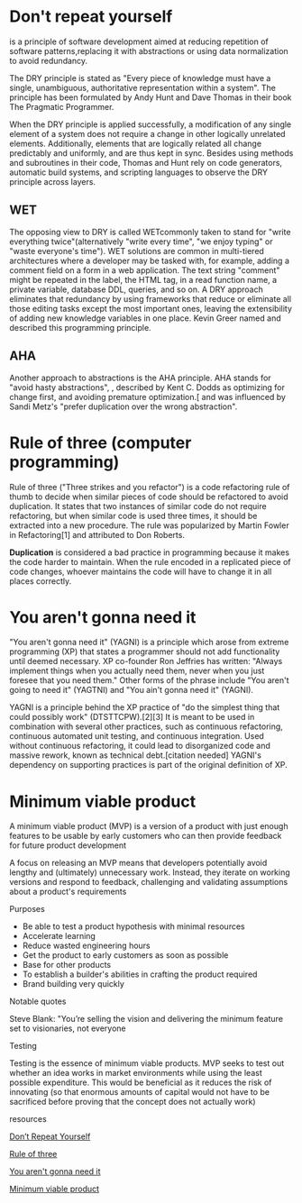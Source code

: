 # Don't repeat yourself

is a principle of software development aimed at reducing repetition of software patterns,replacing it with abstractions or using data normalization to avoid redundancy.

The DRY principle is stated as "Every piece of knowledge must have a single, unambiguous, authoritative representation within a system". The principle has been formulated by Andy Hunt and Dave Thomas in their book The Pragmatic Programmer.

When the DRY principle is applied successfully, a modification of any single element of a system does not require a change in other logically unrelated elements. Additionally, elements that are logically related all change predictably and uniformly, and are thus kept in sync. Besides using methods and subroutines in their code, Thomas and Hunt rely on code generators, automatic build systems, and scripting languages to observe the DRY principle across layers.

## WET
The opposing view to DRY is called WETcommonly taken to stand for "write everything twice"(alternatively "write every time", "we enjoy typing" or "waste everyone's time"). WET solutions are common in multi-tiered architectures where a developer may be tasked with, for example, adding a comment field on a form in a web application. The text string "comment" might be repeated in the label, the HTML tag, in a read function name, a private variable, database DDL, queries, and so on. A DRY approach eliminates that redundancy by using frameworks that reduce or eliminate all those editing tasks except the most important ones, leaving the extensibility of adding new knowledge variables in one place. Kevin Greer named and described this programming principle.

## AHA
Another approach to abstractions is the AHA principle. AHA stands for "avoid hasty abstractions", 
, described by Kent C. Dodds as optimizing for change first, and avoiding premature optimization.[ and was influenced by Sandi Metz's "prefer duplication over the wrong abstraction".


# Rule of three (computer programming)

Rule of three ("Three strikes and you refactor") is a code refactoring rule of thumb to decide when similar pieces of code should be refactored to avoid duplication. It states that two instances of similar code do not require refactoring, but when similar code is used three times, it should be extracted into a new procedure. The rule was popularized by Martin Fowler in Refactoring[1] and attributed to Don Roberts.

**Duplication** is considered a bad practice in programming because it makes the code harder to maintain. When the rule encoded in a replicated piece of code changes, whoever maintains the code will have to change it in all places correctly.


# You aren't gonna need it

"You aren't gonna need it" (YAGNI) is a principle which arose from extreme programming (XP) that states a programmer should not add functionality until deemed necessary. XP co-founder Ron Jeffries has written: "Always implement things when you actually need them, never when you just foresee that you need them." Other forms of the phrase include "You aren't going to need it" (YAGTNI) and "You ain't gonna need it" (YAGNI).


YAGNI is a principle behind the XP practice of "do the simplest thing that could possibly work" (DTSTTCPW).[2][3] It is meant to be used in combination with several other practices, such as continuous refactoring, continuous automated unit testing, and continuous integration. Used without continuous refactoring, it could lead to disorganized code and massive rework, known as technical debt.[citation needed] YAGNI's dependency on supporting practices is part of the original definition of XP.

# Minimum viable product

A minimum viable product (MVP) is a version of a product with just enough features to be usable by early customers who can then provide feedback for future product development

A focus on releasing an MVP means that developers potentially avoid lengthy and (ultimately) unnecessary work. Instead, they iterate on working versions and respond to feedback, challenging and validating assumptions about a product's requirements

Purposes
- Be able to test a product hypothesis with minimal resources
- Accelerate learning
- Reduce wasted engineering hours
- Get the product to early customers as soon as possible
- Base for other products
- To establish a builder's abilities in crafting the product required
- Brand building very quickly

Notable quotes

Steve Blank: "You’re selling the vision and delivering the minimum feature set to visionaries, not everyone

Testing

Testing is the essence of minimum viable products.  MVP seeks to test out whether an idea works in market environments while using the least possible expenditure. This would be beneficial as it reduces the risk of innovating (so that enormous amounts of capital would not have to be sacrificed before proving that the concept does not actually work)


resources 

[Don’t Repeat Yourself](https://en.wikipedia.org/wiki/Don%27t_repeat_yourself)

[Rule of three](https://en.wikipedia.org/wiki/Rule_of_three_(computer_programming))

[You aren't gonna need it](https://en.wikipedia.org/wiki/You_aren%27t_gonna_need_it)

[Minimum viable product](https://en.wikipedia.org/wiki/Minimum_viable_product)
